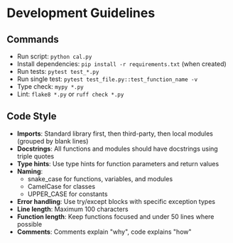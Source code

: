 # Development Guidelines

## Commands
- Run script: `python cal.py`
- Install dependencies: `pip install -r requirements.txt` (when created)
- Run tests: `pytest test_*.py`
- Run single test: `pytest test_file.py::test_function_name -v`
- Type check: `mypy *.py`
- Lint: `flake8 *.py` or `ruff check *.py`

## Code Style
- **Imports**: Standard library first, then third-party, then local modules (grouped by blank lines)
- **Docstrings**: All functions and modules should have docstrings using triple quotes
- **Type hints**: Use type hints for function parameters and return values
- **Naming**: 
  - snake_case for functions, variables, and modules
  - CamelCase for classes
  - UPPER_CASE for constants
- **Error handling**: Use try/except blocks with specific exception types
- **Line length**: Maximum 100 characters
- **Function length**: Keep functions focused and under 50 lines where possible
- **Comments**: Comments explain "why", code explains "how"